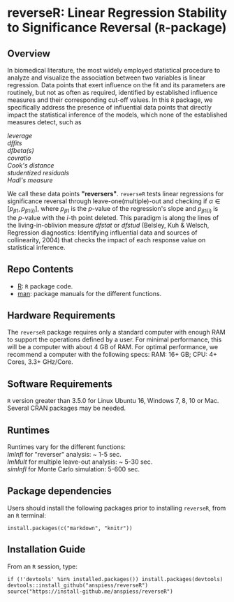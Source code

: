 # reverseR: Linear Regression Stability to Significance Reversal (`R`-package)

## Overview
              
In biomedical literature, the most widely employed statistical procedure to analyze and visualize the association between two variables is linear regression. Data points that exert influence on the fit and its parameters are routinely, but not as often as required, identified by established influence measures and their corresponding cut-off values. In this `R` package, we specifically address the presence of influential data points that directly impact the statistical inference of the models, which none of the established measures detect, such as

*leverage*  
*dffits*  
*dfbeta(s)*  
*covratio*  
*Cook's distance*  
*studentized residuals*  
*Hadi's measure*

We call these data points **"reversers"**. `reverseR` tests linear regressions for significance reversal through leave-one(multiple)-out and checking if $\alpha \in [p_{\beta1}, p_{\beta1(i)}]$, where $p_{\beta1}$ is the *p*-value of the regression's slope and $p_{\beta1(i)}$ is the *p*-value with the *i*-th point deleted. This paradigm is along the lines of the living-in-oblivion measure *dfstat* or *dfstud* (Belsley, Kuh & Welsch, Regression diagnostics: Identifying influential data and sources of collinearity, 2004) that checks the impact of each response value on statistical inference.

## Repo Contents
- [R](./R): `R` package code.
- [man](./man): package manuals for the different functions.

## Hardware Requirements
The `reverseR` package requires only a standard computer with enough RAM to support the operations defined by a user. For minimal performance, this will be a computer with about 4 GB of RAM. For optimal performance, we recommend a computer with the following specs: RAM: 16+ GB; CPU: 4+ Cores, 3.3+ GHz/Core.

## Software Requirements
`R` version greater than 3.5.0 for Linux Ubuntu 16, Windows 7, 8, 10 or Mac.  
Several CRAN packages may be needed.

## Runtimes
Runtimes vary for the different functions:  
*lmInfl* for "reverser" analysis: ~ 1-5 sec.  
*lmMult* for multiple leave-out analysis: ~ 5-30 sec.  
*simInfl* for Monte Carlo simulation: 5-600 sec.  

## Package dependencies
Users should install the following packages prior to installing `reverseR`, from an `R` terminal:
```
install.packages(c("markdown", "knitr"))
```
## Installation Guide
From an `R` session, type:
```
if (!'devtools' %in% installed.packages()) install.packages(devtools)
devtools::install_github("anspiess/reverseR")
source("https://install-github.me/anspiess/reverseR")
```